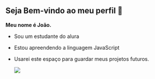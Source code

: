 ## Seja Bem-vindo ao meu perfil 🤎

**Meu nome é João.**
- Sou um estudante do alura
- Estou apreendendo a linguagem JavaScript
- Usarei este espaço para guardar meus projetos futuros.

  ![](https://media1.tenor.com/m/TG0LRnKHyzkAAAAC/splits-deadpool.gif)

